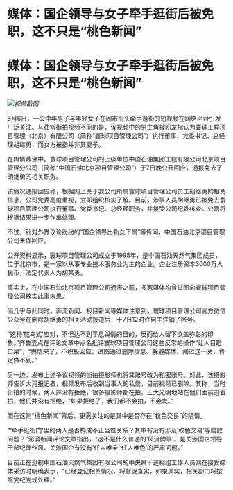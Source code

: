 # 媒体：国企领导与女子牵手逛街后被免职，这不只是“桃色新闻”

# 媒体：国企领导与女子牵手逛街后被免职，这不只是“桃色新闻”

![](https://inews.gtimg.com/om_bt/OXxnGZhsfoQ35bNYMv0f9u6ecATuZQLL4p48cFV5QVZIUAA/1000)_视频截图_

6月6日，一段中年男子与年轻女子在闹市街头牵手逛街的短视频在网络平台引发广泛关注。与往常街拍视频不同的是，该视频中的男主角被网友指认为寰球工程项目管理（北京）有限公司（简称“寰球项目管理公司”）执行董事、党委书记、总经理胡继勇，而女方被指并非其妻子。

在舆情鼎沸中，寰球项目管理公司的上级单位中国石油集团工程有限公司北京项目管理分公司（简称“中国石油北京项目管理公司”）于7日晚公开回应，通报免去了胡继勇的相关职务。

该情况通报回应称，根据网上关于我公司所属寰球项目管理公司员工胡继勇的相关信息，公司党委高度重视，立即组织核实了解。目前，涉事人员胡继勇已被免去寰球项目管理公司执行董事、党委书记、总经理职务，并接受公司纪委核查。公司将根据结果进一步作出处理。

不过，针对外界议论纷纷的“国企领导出轨女下属”等传闻，中国石油北京项目管理公司未作回应。

公开资料显示，寰球项目管理公司成立于1995年，是中国石油天然气集团成员，位于北京市，是一家以从事专业技术服务业为主的企业。企业注册资本3000万人民币，法定代表人为胡某勇。

事实上，在中国石油北京项目管理公司通报之前，多家媒体均曾试图向寰球项目管理公司核实此事未果。

而几乎与此同时，奔流新闻、极目新闻等媒体注意到，寰球项目管理公司官方微信公众号在删除胡继勇的相关活动报道后，于7日12时许自主注销了账号。

“这种‘鸵鸟式’应对，不但达不到平息舆情的目的，反而给人留下欲盖弥彰的印象。”齐鲁壹点在评论文章中点名批评寰球项目管理公司这些反常的操作“让人目瞪口呆”，“舆情来了，不积极回应，试图通过删除信息、躲避媒体，闯过这一关，肯定做不到。”

另一边，发布上述争议视频的街拍摄影师也将其账号改为私密账号。对此，该摄影师告诉大河报记者，视频发布后收到当事人的私信，目前视频已删除。其称，当时街拍的时候，两人并没有拒绝，很多摄影师都在拍，正大光明地站在他们面前追着拍，他们并没有拒绝，“如果拒绝了，我们都不会拍，不会发。”

而在这则“桃色新闻”背后，更需关注的是其中是否存在“权色交易”的隐情。

“‘牵手逛街门’里的两人是否构成不正当性关系？其中有没有涉及‘权色交易’等腐败问题？”澎湃新闻评论文章指出，“这不是什么普通的‘风流韵事’，是关涉国企领导干部纪律作风、关涉国企有没有‘任人唯亲’‘任人唯色’的严肃问题。”

目前正在巡视中国石油天然气集团有限公司的中央第十巡视组工作人员则在接受媒体采访时明确表示，“已经登记相关情况，将督促查实，如果属实，相关部门将按照党纪党规处理。”

